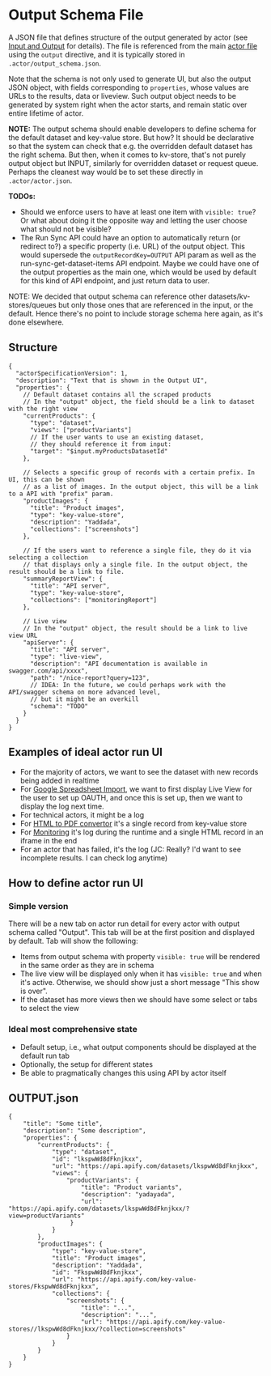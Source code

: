 # Output Schema File

A JSON file that defines structure of the output generated by
actor (see [Input and Output](../README.md#input-and-output) for details).
The file is referenced from the main [actor file](ACTOR.md) using the `output` directive,
and it is typically stored in `.actor/output_schema.json`.

Note that the schema is not only used to generate UI, but also the output JSON object,
with fields corresponding to `properties`, whose values are URLs to the results, data or liveview.
Such output object needs to be generated by system right when the actor starts,
and remain static over entire lifetime of actor.

**NOTE:** The output schema should enable developers to define schema for the
default dataset and key-value store. But how? It should be declarative
so that the system can check that e.g. the overridden default dataset
has the right schema. But then, when it comes to kv-store, that's not purely
output object but INPUT, similarly for overridden dataset or request queue.
Perhaps the cleanest way would be to set these directly in `.actor/actor.json`.

**TODOs:**
- Should we enforce users to have at least one item with `visible: true`?  
  Or what about doing it the opposite
  way and letting the user choose what should not be visible?
- The Run Sync API could have an option to automatically return (or redirect to?)
  a specific property (i.e. URL) of the output object.
  This would supersede the `outputRecordKey=OUTPUT` API param as well as
  the run-sync-get-dataset-items API endpoint.
  Maybe we could have one of the output properties as the main one,
  which would be used by default for this kind of API endpoint, and just return
  data to user.

NOTE: We decided that output schema can reference other datasets/kv-stores/queues
but only those ones that are referenced in the input, or the default. Hence
there's no point to include storage schema here again, as it's done elsewhere.

## Structure

```jsonc
{
  "actorSpecificationVersion": 1,
  "description": "Text that is shown in the Output UI",
  "properties": {
    // Default dataset contains all the scraped products
    // In the "output" object, the field should be a link to dataset with the right view
    "currentProducts": {
      "type": "dataset",
      "views": ["productVariants"]
      // If the user wants to use an existing dataset,
      // they should reference it from input:
      "target": "$input.myProductsDatasetId"
    },

    // Selects a specific group of records with a certain prefix. In UI, this can be shown
    // as a list of images. In the output object, this will be a link to a API with "prefix" param.
    "productImages": {
      "title": "Product images",
      "type": "key-value-store",
      "description": "Yaddada",
      "collections": ["screenshots"]
    },
    
    // If the users want to reference a single file, they do it via selecting a collection
    // that displays only a single file. In the output object, the result should be a link to file.
    "summaryReportView": {
      "title": "API server",
      "type": "key-value-store",
      "collections": ["monitoringReport"]
    },

    // Live view
    // In the "output" object, the result should be a link to live view URL
    "apiServer": {
      "title": "API server",
      "type": "live-view",
      "description": "API documentation is available in swagger.com/api/xxxx",
      "path": "/nice-report?query=123",
      // IDEA: In the future, we could perhaps work with the API/swagger schema on more advanced level,
      // but it might be an overkill
      "schema": "TODO"
    }
  }
}
```

## Examples of ideal actor run UI

- For the majority of actors, we want to see the dataset with new records being added in realtime
- For [Google Spreadsheet Import](https://apify.com/lukaskrivka/google-sheets),
  we want to first display Live View for the user to set up OAUTH, and once 
   this is set up, then we want to display the log next time.
- For technical actors, it might be a log
- For [HTML to PDF convertor](https://apify.com/jancurn/url-to-pdf) it's a single record from key-value store
- For [Monitoring](https://apify.com/apify/monitoring-runner) it's log during the runtime and a single HTML record in an iframe in the end
- For an actor that has failed, it's the log
  (JC: Really? I'd want to see incomplete results. I can check log anytime)

## How to define actor run UI

### Simple version

There will be a new tab on actor run detail for every actor with output schema called "Output".
This tab will be at the first position and displayed by default. Tab will show the following:
- Items from output schema with property `visible: true` will be rendered in the same order
  as they are in schema
- The live view will be displayed only when it has `visible: true` and when it's active.
  Otherwise, we should show just a short message "This show is over".
- If the dataset has more views then we should have some select or tabs to select the view

### Ideal most comprehensive state

- Default setup, i.e., what output components should be displayed at the default run tab
- Optionally, the setup for different states
- Be able to pragmatically changes this using API by actor itself


## OUTPUT.json

```jsonc
{
    "title": "Some title",
    "description": "Some description",
    "properties": {
        "currentProducts": {
            "type": "dataset",
            "id": "lkspwWd8dFknjkxx",
            "url": "https://api.apify.com/datasets/lkspwWd8dFknjkxx",
            "views": {
                "productVariants": {
                    "title": "Product variants",
                    "description": "yadayada",
                    "url": "https://api.apify.com/datasets/lkspwWd8dFknjkxx/?view=productVariants"
                 }
            }
        },
        "productImages": {
            "type": "key-value-store",
            "title": "Product images",
            "description": "Yaddada",
            "id": "FkspwWd8dFknjkxx",
            "url": "https://api.apify.com/key-value-stores/FkspwWd8dFknjkxx",
            "collections": {
                "screenshots": {
                    "title": "...",
                    "description": "...",
                    "url": "https://api.apify.com/key-value-stores//lkspwWd8dFknjkxx/?collection=screenshots"
                }
            }
        }
    }
}
```

